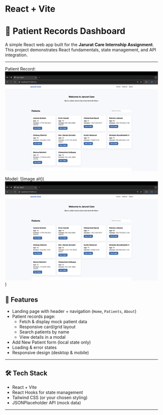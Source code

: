 # React + Vite

# 🏥 Patient Records Dashboard

A simple React web app built for the **Jarurat Care Internship Assignment**.  
This project demonstrates React fundamentals, state management, and API integration.

---

Patient Record:
![image alt](https://github.com/arnavthakur07/Patient-Records-Dashboard-Project/blob/main/Patient.png)


Model:
![image alt](![image alt](https://github.com/arnavthakur07/Patient-Records-Dashboard-Project/blob/main/Patient.png))

## 🚀 Features
- Landing page with header + navigation (`Home`, `Patients`, `About`)
- Patient records page:
  - Fetch & display mock patient data
  - Responsive card/grid layout
  - Search patients by name
  - View details in a modal
- Add New Patient form (local state only)
- Loading & error states
- Responsive design (desktop & mobile)

---

## 🛠️ Tech Stack
- React + Vite
- React Hooks for state management
- Tailwind CSS (or your chosen styling)
- JSONPlaceholder API (mock data)

---
